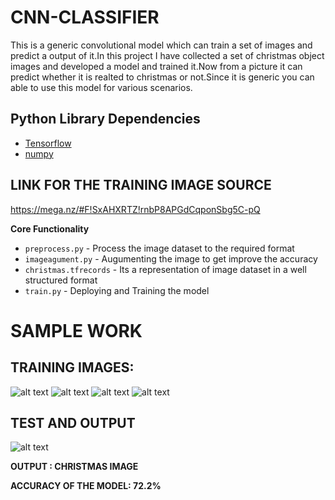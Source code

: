 # CNN-CLASSIFIER #
This is a generic convolutional model which can train a set of images and predict a output of it.In this project I have collected a set of christmas object images and developed a model and trained it.Now from a picture it can predict whether it is realted to christmas or not.Since it is generic you can able to use this model for various scenarios.

## Python Library Dependencies ##
  
+ [Tensorflow](https://www.tensorflow.org/)   
+ [numpy](http://www.numpy.org/)

## LINK FOR THE TRAINING IMAGE SOURCE ##
https://mega.nz/#F!SxAHXRTZ!rnbP8APGdCqponSbg5C-pQ

**Core Functionality**
+ `preprocess.py` - Process the image dataset to the required format
+ `imageagument.py` - Augumenting the image to get improve the accuracy
+ `christmas.tfrecords` - Its a representation of image dataset in a well structured format 
+ `train.py` - Deploying and Training the model

# SAMPLE WORK #
## TRAINING IMAGES: ##
![alt text](https://www.cakengifts.in/product-images/bfcr001-black-forest-cake-in-round/regular/black-forest-cake-in-round.jpg "CAKE")
![alt text](https://houseandhome.com/wp-content/uploads/small-christmas-tree-ideas-bhg.jpg)
![alt text](http://janicelukes.ca/wp-content/uploads/2017/11/Skate-With-Santa-20121116-small.jpg)
![alt text](https://www.bikeinflorence.com/wp-content/uploads/2015/12/albero-di-natale-caminetto.jpeg)

## TEST AND OUTPUT ##
![alt text](https://www.lds.org/bc/content/ldsorg/content/images/2011mtc-christmas-480x270-CWD_100705_KMIller_TempleSquareLights_04_038.jpg)

**OUTPUT : CHRISTMAS IMAGE**

**ACCURACY OF THE MODEL: 72.2%** 


